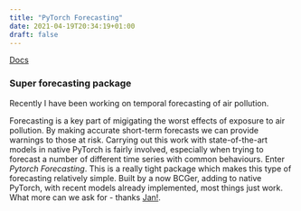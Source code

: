 ```yaml
---
title: "PyTorch Forecasting"
date: 2021-04-19T20:34:19+01:00
draft: false
---
```


[Docs](https://pytorch-forecasting.readthedocs.io/en/stable/)
<!--more-->

### Super forecasting package

Recently I have been working on temporal forecasting of air pollution.

Forecasting is a key part of migigating the worst effects of exposure to air pollution. By making accurate short-term forecasts we can provide warnings to those at risk. Carrying out this work with state-of-the-art models in native PyTorch is fairly involved, especially when trying to forecast a number of different time series with common behaviours. Enter *Pytorch Forecasting*. This is a really tight package which makes this type of forecasting relatively simple. Built by a now BCGer, adding to native PyTorch, with recent models already implemented, most things just work. What more can we ask for - thanks [Jan!](https://github.com/jdb78).
